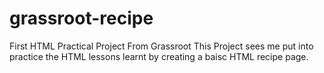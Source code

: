 # grassroot-recipe

First HTML Practical Project From Grassroot
This Project sees me put into practice the HTML lessons learnt by creating a baisc HTML recipe page.
